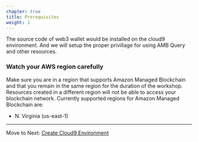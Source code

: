 ```yaml
---
chapter: true
title: Prerequisites
weight: 1
---
```


The source code of web3 wallet would be installed on the cloud9 environment. And we will setup the proper privillage for using AMB Query and other resources.


### Watch your AWS region carefully

Make sure you are in a region that supports Amazon Managed Blockchain and that
you remain in the same region for the duration of the workshop. Resources
created in a different region will not be able to access your blockchain
network. Currently supported regions for Amazon Managed Blockchain are:

* N. Virginia (us-east-1)

----
Move to Next: [Create Cloud9 Environment](./00-create-cloud9-environment/index.en.md)
